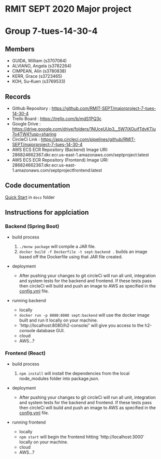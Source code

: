 # RMIT SEPT 2020 Major project

# Group 7-tues-14-30-4

## Members
* GUIDA, William (s3707064)
* ALVIANO, Angela (s3782264)
* CIMPEAN, Alin (s3780838)
* KERR, Grace (s3723465)
* KOH, Su-Kuen (s3769533)

## Records

* Github Repository : https://github.com/RMIT-SEPT/majorproject-7-tues-14-30-4
* Trello Board : https://trello.com/b/mdS1PQ3c
* Google Drive : https://drive.google.com/drive/folders/1NUceUUp3__5W7iXOujfTdvKTiu7o4TW4?usp=sharing
* CircleCi Link : https://app.circleci.com/pipelines/github/RMIT-SEPT/majorproject-7-tues-14-30-4
* AWS ECS ECR Repository (Backend) Image URI: 286824662367.dkr.ecr.us-east-1.amazonaws.com/septproject:latest
* AWS ECS ECR Repository (Frontend) Image URI: 286824662367.dkr.ecr.us-east-1.amazonaws.com/septprojectfrontend:latest

## Code documentation

[Quick Start](/docs/README.md) in `docs` folder

## Instructions for applciation

  ### Backend (Spring Boot)
  - build process
    1. `./mvnw package` will compile a JAR file.
    2. `docker build -f Dockerfile -t sept:backend .` builds an image based off the Dockerfile using that JAR file created.

  - deployment
    - After pushing your changes to git circleCi will run all unit, integration and system tests for the backend and frontend. If these tests pass then     circleCi will build and push an image to AWS as specified in the [config.yml](.circleci/config.yml) file.

  - running backend
    - locally
    * `docker run -p 8080:8080 sept:backend` will use the docker image built and run it locally on your machine.
    * 'http://localhost:8080/h2-console/' will give you access to the h2-console database GUI.
    - cloud
    * AWS...?
  
  ### Frontend (React)
  - build process
    1. `npm install` will install the dependencies from the local node_modules folder into package.json.
    
  - deployment
    - After pushing your changes to git circleCi will run all unit, integration and system tests for the backend and frontend. If these tests pass then     circleCi will build and push an image to AWS as specified in the [config.yml](.circleci/config.yml) file.

  - running frontend
    - locally
    * `npm start` will begin the frontend hitting 'http://localhost:3000' locally on your machine.
    - cloud
    * AWS...?

